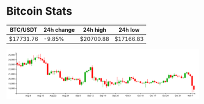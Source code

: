 # Bitcoin Stats

BTC/USDT|24h change|24h high|24h low|
|---|---|---|---|
|$17731.76|-9.85%|$20700.88|$17166.83|

<img src="./chart.svg">
